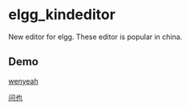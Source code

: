 elgg_kindeditor
===============
New editor for elgg. These editor is popular in china.

Demo
--------------
[wenyeah](http://wenyeah.com)

[问也](http://wenyeah.com)
